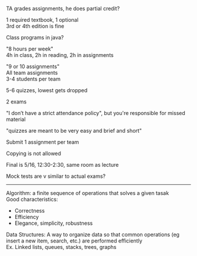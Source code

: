 TA grades assignments, he does partial credit?
 
1 required textbook, 1 optional  
3rd or 4th edition is fine
 
Class programs in java?
 
"8 hours per week"  
4h in class, 2h in reading, 2h in assignments
 
"9 or 10 assignments"  
All team assignments  
3-4 students per team
 
5-6 quizzes, lowest gets dropped
 
2 exams
 
"I don’t have a strict attendance policy", but you're responsible for missed material
 
"quizzes are meant to be very easy and brief and short"
 
Submit 1 assignment per team
 
Copying is not allowed
 
Final is 5/16, 12:30-2:30, same room as lecture
 
Mock tests are v similar to actual exams?
 
-------------------------------------------------------------------------------------------------------------------------------
 
Algorithm: a finite sequence of operations that solves a given tasak  
Good characteristics:

- Correctness
- Efficiency
- Elegance, simplicity, robustness
 
Data Structures: A way to organize data so that common operations (eg insert a new item, search, etc.) are performed efficiently  
Ex. Linked lists, queues, stacks, trees, graphs